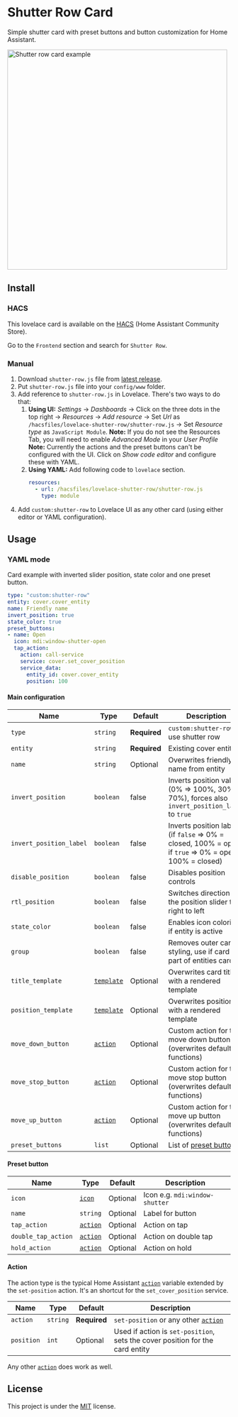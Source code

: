 # Shutter Row Card

Simple shutter card with preset buttons and button customization for Home Assistant.

<img width="496" alt="Shutter row card example" src="https://user-images.githubusercontent.com/24818127/192158290-8d833fa2-912d-4232-996a-ef4ff99f660c.png">

## Install

### HACS
This lovelace card is available on the [HACS](https://hacs.xyz/) (Home Assistant Community Store).

Go to the `Frontend` section and search for `Shutter Row`.

### Manual
1. Download `shutter-row.js` file from [latest release](https://github.com/berrywhite96/lovelace-shutter-row/releases).
2. Put `shutter-row.js` file into your `config/www` folder.
3. Add reference to `shutter-row.js` in Lovelace. There's two ways to do that:
   1. **Using UI:** _Settings_ → _Dashboards_ → Click on the three dots in the top right → _Resources_ → _Add resource_ → Set _Url_ as `/hacsfiles/lovelace-shutter-row/shutter-row.js` → Set _Resource type_ as `JavaScript Module`.
      **Note:** If you do not see the Resources Tab, you will need to enable _Advanced Mode_ in your _User Profile_
      **Note:** Currently the actions and the preset buttons can't be configured with the UI. Click on _Show code editor_ and configure these with YAML.
   2. **Using YAML:** Add following code to `lovelace` section.
      ```yaml
      resources:
        - url: /hacsfiles/lovelace-shutter-row/shutter-row.js
          type: module
      ```
4. Add `custom:shutter-row` to Lovelace UI as any other card (using either editor or YAML configuration).

## Usage

### YAML mode
Card example with inverted slider position, state color and one preset button.
```yaml
type: "custom:shutter-row"
entity: cover.cover_entity
name: Friendly name
invert_position: true
state_color: true
preset_buttons:
- name: Open
  icon: mdi:window-shutter-open
  tap_action:
    action: call-service
    service: cover.set_cover_position
    service_data:
      entity_id: cover.cover_entity 
      position: 100
```

#### Main configuration
| Name              | Type      | Default      | Description                                                                                    |
|-------------------|-----------|--------------|------------------------------------------------------------------------------------------------|
| `type`            | `string`  | **Required** | `custom:shutter-row` to use shutter row |
| `entity`          | `string`  | **Required** | Existing cover entity id |
| `name`            | `string`  | Optional     | Overwrites friendly name from entity |
| `invert_position` | `boolean` | false        | Inverts position value (0% => 100%, 30% => 70%), forces also `invert_position_label` to `true` |
| `invert_position_label` | `boolean` | false        | Inverts position label (if `false` => 0% = closed, 100% = open; if `true` => 0% = open, 100% = closed) |
| `disable_position`| `boolean` | false        | Disables position controls |
| `rtl_position`    | `boolean` | false        | Switches direction of the position slider to right to left |
| `state_color`     | `boolean` | false        | Enables icon coloring if entity is active |
| `group`           | `boolean` | false        | Removes outer card styling, use if card is part of entities card |
| `title_template`  | [`template`](https://www.home-assistant.io/docs/configuration/templating/) | Optional | Overwrites card title with a rendered template |
| `position_template`| [`template`](https://www.home-assistant.io/docs/configuration/templating/) | Optional| Overwrites position with a rendered template |
| `move_down_button`| [`action`](https://www.home-assistant.io/dashboards/actions/) | Optional | Custom action for the move down button (overwrites default functions) |
| `move_stop_button`| [`action`](https://www.home-assistant.io/dashboards/actions/) | Optional | Custom action for the move stop button (overwrites default functions) |
| `move_up_button`  | [`action`](https://www.home-assistant.io/dashboards/actions/) | Optional | Custom action for the move up button (overwrites default functions) |
| `preset_buttons`  | `list` |  Optional     | List of [preset buttons](#preset-button) |

#### Preset button
| Name              | Type      | Default      | Description                                                                                    |
|-------------------|-----------|--------------|------------------------------------------------------------------------------------------------|
| `icon`            | [`icon`](https://materialdesignicons.com/)  | Optional | Icon e.g. `mdi:window-shutter` |
| `name`            | `string`  | Optional | Label for button |
| `tap_action` | [`action`](https://www.home-assistant.io/dashboards/actions/) | Optional        | Action on tap |
| `double_tap_action` | [`action`](https://www.home-assistant.io/dashboards/actions/) | Optional        | Action on double tap |
| `hold_action` | [`action`](https://www.home-assistant.io/dashboards/actions/) | Optional        | Action on hold |

#### Action
The action type is the typical Home Assistant [`action`](https://www.home-assistant.io/dashboards/actions/) variable extended by the `set-position` action. It's an shortcut for the `set_cover_position` service.

| Name              | Type      | Default      | Description                                                                                    |
|-------------------|-----------|--------------|------------------------------------------------------------------------------------------------|
| `action`            | `string` | **Required** | `set-position` or any other [`action`](https://www.home-assistant.io/dashboards/actions/) |
| `position`            | `int` | Optional | Used if action is `set-position`, sets the cover position for the card entity |

Any other [`action`](https://www.home-assistant.io/dashboards/actions/) does work as well.


## License
This project is under the [MIT](https://opensource.org/licenses/MIT) license.
